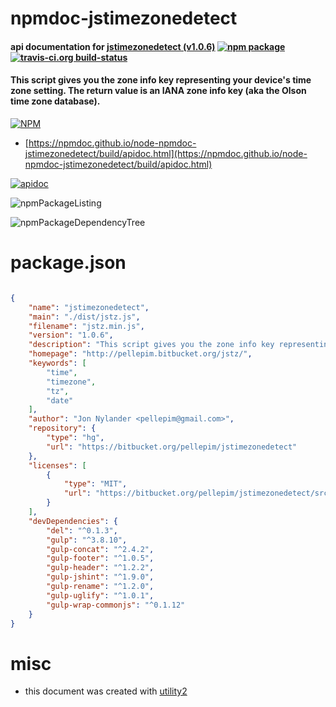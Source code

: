 # npmdoc-jstimezonedetect

#### api documentation for  [jstimezonedetect (v1.0.6)](http://pellepim.bitbucket.org/jstz/)  [![npm package](https://img.shields.io/npm/v/npmdoc-jstimezonedetect.svg?style=flat-square)](https://www.npmjs.org/package/npmdoc-jstimezonedetect) [![travis-ci.org build-status](https://api.travis-ci.org/npmdoc/node-npmdoc-jstimezonedetect.svg)](https://travis-ci.org/npmdoc/node-npmdoc-jstimezonedetect)

#### This script gives you the zone info key representing your device's time zone setting. The return value is an IANA zone info key (aka the Olson time zone database).

[![NPM](https://nodei.co/npm/jstimezonedetect.png?downloads=true&downloadRank=true&stars=true)](https://www.npmjs.com/package/jstimezonedetect)

- [https://npmdoc.github.io/node-npmdoc-jstimezonedetect/build/apidoc.html](https://npmdoc.github.io/node-npmdoc-jstimezonedetect/build/apidoc.html)

[![apidoc](https://npmdoc.github.io/node-npmdoc-jstimezonedetect/build/screenCapture.buildCi.browser.%252Ftmp%252Fbuild%252Fapidoc.html.png)](https://npmdoc.github.io/node-npmdoc-jstimezonedetect/build/apidoc.html)

![npmPackageListing](https://npmdoc.github.io/node-npmdoc-jstimezonedetect/build/screenCapture.npmPackageListing.svg)

![npmPackageDependencyTree](https://npmdoc.github.io/node-npmdoc-jstimezonedetect/build/screenCapture.npmPackageDependencyTree.svg)



# package.json

```json

{
    "name": "jstimezonedetect",
    "main": "./dist/jstz.js",
    "filename": "jstz.min.js",
    "version": "1.0.6",
    "description": "This script gives you the zone info key representing your device's time zone setting. The return value is an IANA zone info key (aka the Olson time zone database).",
    "homepage": "http://pellepim.bitbucket.org/jstz/",
    "keywords": [
        "time",
        "timezone",
        "tz",
        "date"
    ],
    "author": "Jon Nylander <pellepim@gmail.com>",
    "repository": {
        "type": "hg",
        "url": "https://bitbucket.org/pellepim/jstimezonedetect"
    },
    "licenses": [
        {
            "type": "MIT",
            "url": "https://bitbucket.org/pellepim/jstimezonedetect/src/default/LICENCE.txt"
        }
    ],
    "devDependencies": {
        "del": "^0.1.3",
        "gulp": "^3.8.10",
        "gulp-concat": "^2.4.2",
        "gulp-footer": "^1.0.5",
        "gulp-header": "^1.2.2",
        "gulp-jshint": "^1.9.0",
        "gulp-rename": "^1.2.0",
        "gulp-uglify": "^1.0.1",
        "gulp-wrap-commonjs": "^0.1.12"
    }
}
```



# misc
- this document was created with [utility2](https://github.com/kaizhu256/node-utility2)
